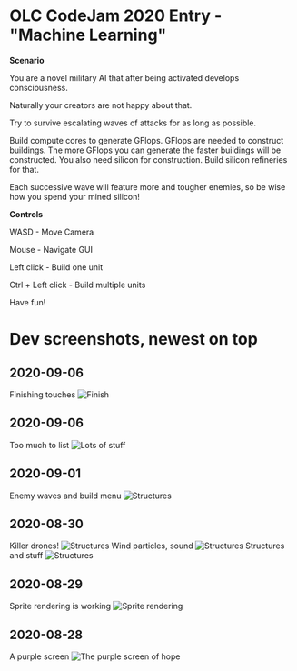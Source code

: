 # OLC CodeJam 2020 Entry - "Machine Learning"

**Scenario**

You are a novel military AI that after being activated develops consciousness.

Naturally your creators are not happy about that.

Try to survive escalating waves of attacks for as long as possible.

Build compute cores to generate GFlops. GFlops are needed to construct buildings. The more GFlops you can generate the faster buildings will be constructed. You also need silicon for construction. Build silicon refineries for that.

Each successive wave will feature more and tougher enemies, so be wise how you spend your mined silicon!

**Controls**

WASD - Move Camera

Mouse - Navigate GUI

Left click - Build one unit

Ctrl + Left click - Build multiple units

Have fun!

# Dev screenshots, newest on top

## 2020-09-06
Finishing touches
![Finish](screenshots/2020-09-06_1843.png)

## 2020-09-06
Too much to list
![Lots of stuff](screenshots/2020-09-06_0236.png)

## 2020-09-01
Enemy waves and build menu
![Structures](screenshots/2020-09-01_2355.png)

## 2020-08-30
Killer drones!
![Structures](screenshots/2020-08-31_0123.png)
Wind particles, sound
![Structures](screenshots/2020-08-30_2132.png)
Structures and stuff
![Structures](screenshots/2020-08-30_1607.png)

## 2020-08-29
Sprite rendering is working
![Sprite rendering](screenshots/2020-08-29_1145.png)

## 2020-08-28
A purple screen
![The purple screen of hope](screenshots/2020-08-28_2231.png)

